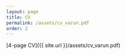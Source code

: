 ```yaml
---
layout: page
title: CV
permalink: /assets/cv_varun.pdf
order: 2
---
```


[4-page CV]({{ site.url }}/assets/cv_varun.pdf)
